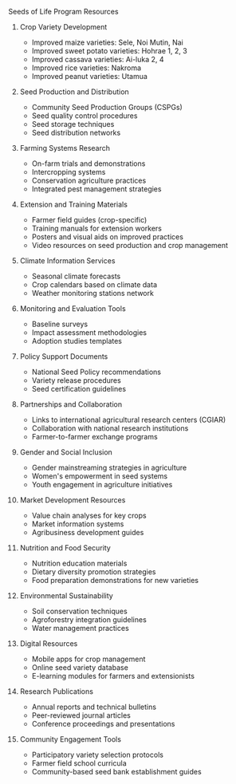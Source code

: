 Seeds of Life Program Resources

1. Crop Variety Development
   - Improved maize varieties: Sele, Noi Mutin, Nai
   - Improved sweet potato varieties: Hohrae 1, 2, 3
   - Improved cassava varieties: Ai-luka 2, 4
   - Improved rice varieties: Nakroma
   - Improved peanut varieties: Utamua

2. Seed Production and Distribution
   - Community Seed Production Groups (CSPGs)
   - Seed quality control procedures
   - Seed storage techniques
   - Seed distribution networks

3. Farming Systems Research
   - On-farm trials and demonstrations
   - Intercropping systems
   - Conservation agriculture practices
   - Integrated pest management strategies

4. Extension and Training Materials
   - Farmer field guides (crop-specific)
   - Training manuals for extension workers
   - Posters and visual aids on improved practices
   - Video resources on seed production and crop management

5. Climate Information Services
   - Seasonal climate forecasts
   - Crop calendars based on climate data
   - Weather monitoring stations network

6. Monitoring and Evaluation Tools
   - Baseline surveys
   - Impact assessment methodologies
   - Adoption studies templates

7. Policy Support Documents
   - National Seed Policy recommendations
   - Variety release procedures
   - Seed certification guidelines

8. Partnerships and Collaboration
   - Links to international agricultural research centers (CGIAR)
   - Collaboration with national research institutions
   - Farmer-to-farmer exchange programs

9. Gender and Social Inclusion
   - Gender mainstreaming strategies in agriculture
   - Women's empowerment in seed systems
   - Youth engagement in agriculture initiatives

10. Market Development Resources
    - Value chain analyses for key crops
    - Market information systems
    - Agribusiness development guides

11. Nutrition and Food Security
    - Nutrition education materials
    - Dietary diversity promotion strategies
    - Food preparation demonstrations for new varieties

12. Environmental Sustainability
    - Soil conservation techniques
    - Agroforestry integration guidelines
    - Water management practices

13. Digital Resources
    - Mobile apps for crop management
    - Online seed variety database
    - E-learning modules for farmers and extensionists

14. Research Publications
    - Annual reports and technical bulletins
    - Peer-reviewed journal articles
    - Conference proceedings and presentations

15. Community Engagement Tools
    - Participatory variety selection protocols
    - Farmer field school curricula
    - Community-based seed bank establishment guides